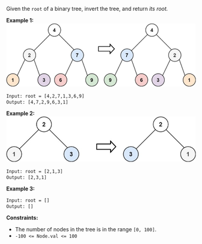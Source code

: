 Given the `root` of a binary tree, invert the tree, and return *its root.*

**Example 1:**
![](invert1-tree.jpg)
```
Input: root = [4,2,7,1,3,6,9]
Output: [4,7,2,9,6,3,1]
```
**Example 2:**
![](invert2-tree.jpg)
```
Input: root = [2,1,3]
Output: [2,3,1]
```
**Example 3:**
```
Input: root = []
Output: []
```

**Constraints:**
* The number of nodes in the tree is in the range `[0, 100]`.
* `-100 <= Node.val <= 100`
